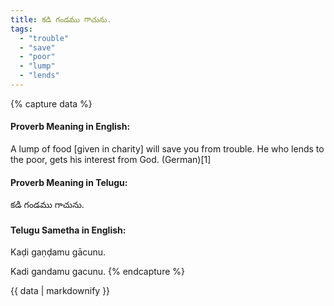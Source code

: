 ```yaml
---
title: కడి గండము గాచును.
tags:
  - "trouble"
  - "save"
  - "poor"
  - "lump"
  - "lends"
---
```


{% capture data %}
#### Proverb Meaning in English:
A lump of food [given in charity] will save you from trouble.
He who lends to the poor, gets his interest from God. (German)[1]

#### Proverb Meaning in Telugu:
కడి గండము గాచును.

#### Telugu Sametha in English:
Kaḍi gaṇḍamu gācunu.

Kadi gandamu gacunu.
{% endcapture %}

{{ data | markdownify }}

